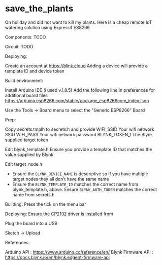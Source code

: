 # save_the_plants
On holiday and did not want to kill my plants.  Here is a cheap remote IoT watering solution using Expressif ES8266


Components:
TODO

Circuit:
TODO


Deploying:

Create an account at https://blink.cloud
Adding a device will provide a template ID and device token



Build environment:

Install Arduino IDE (i used v.1.8.5)
Add the following line in preferences for additional board files
https://arduino.esp8266.com/stable/package_esp8266com_index.json

Use the Tools -> Board menu to select the "Generic ESP8266" Board

Prep:

Copy secrets.tmplh to secrets.h and provide
WIFI_SSID       Your wifi network SSID
WIFI_PASS       Your wifi network password
BLYNK_TOKEN_1   The Blynk supplied target token

Edit blynk_template.h
Ensure you provide a template ID that matches the value supplied by Blynk

Edit target_node.h
- Ensure the `BLYNK_DEVICE_NAME` is descriptive so if you have multiple
target nodes they all don't have the same name
- Ensure the `BLYNK_TEMPLATE_ID` matches the correct name from blynk_template.h, above.
Ensure `BLYNK_AUTH_TOKEN` matches the correct name from secrets.h

Building:
Press the tick on the menu bar

Deploying:
Ensure the CP2102 driver is installed from

Plug the board into a USB

Sketch -> Upload



References:

Arduino API         : https://www.arduino.cc/reference/en/
Blynk Firmware API  : https://docs.blynk.io/en/blynk.edgent-firmware-api
